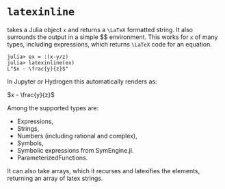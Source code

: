 # `latexinline`
takes a Julia object `x` and returns a ``\LaTeX`` formatted string.
It also surrounds the output in a simple \$\$ environment.
This works for `x` of many types, including expressions, which returns ``\LaTeX`` code for an equation.


```julia-repl
julia> ex = :(x-y/z)
julia> latexinline(ex)
L"$x - \frac{y}{z}$"
```
In Jupyter or Hydrogen this automatically renders as:

$x - \frac{y}{z}$

Among the supported types are:
- Expressions,
- Strings,
- Numbers (including rational and complex),
- Symbols,
- Symbolic expressions from SymEngine.jl.
- ParameterizedFunctions.

It can also take arrays, which it recurses and latexifies the elements, returning an array of latex strings.
